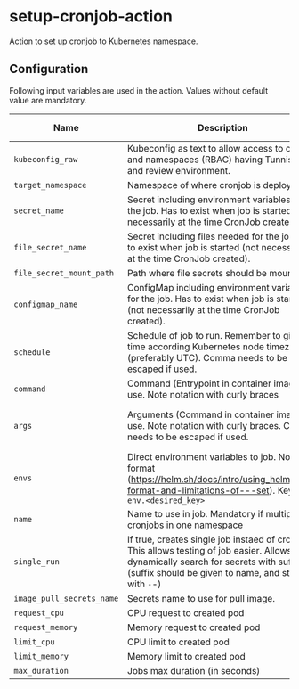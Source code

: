 # setup-cronjob-action

Action to set up cronjob to Kubernetes namespace.

## Configuration

Following input variables are used in the action. Values without default value are mandatory.

| Name                      | Description                                                                                                                                                                                     |                    Default value                    |
| ------------------------- | ----------------------------------------------------------------------------------------------------------------------------------------------------------------------------------------------- | :-------------------------------------------------: |
| `kubeconfig_raw`          | Kubeconfig as text to allow access to cluster and namespaces (RBAC) having Tunnistamo and review environment.                                                                                   |                                                     |
| `target_namespace`        | Namespace of where cronjob is deployed to                                                                                                                                                       |                                                     |
| `secret_name`             | Secret including environment variables for the job. Has to exist when job is started (not necessarily at the time CronJob created).                                                             |                         ""                          |
| `file_secret_name`        | Secret including files needed for the job. Has to exist when job is started (not necessarily at the time CronJob created).                                                                      |                         ""                          |
| `file_secret_mount_path`  | Path where file secrets should be mounted to                                                                                                                                                    |                         ""                          |
| `configmap_name`          | ConfigMap including environment variables for the job. Has to exist when job is started (not necessarily at the time CronJob created).                                                          |                         ""                          |
| `schedule`                | Schedule of job to run. Remember to give time according Kubernetes node timezone (preferably UTC). Comma needs to be escaped if used.                                                           |                     `0 0 * * *`                     |
| `command`                 | Command (Entrypoint in container image) to use. Note notation with curly braces                                                                                                                 |                     `{bin/sh}`                      |
| `args`                    | Arguments (Command in container image) to use. Note notation with curly braces. Comma needs to be escaped if used.                                                                              | `{-c,date; echo Hello from the Kubernetes cluster}` |
| `envs`                    | Direct environment variables to job. Note format (https://helm.sh/docs/intro/using_helm/#the-format-and-limitations-of---set). Key is `env.<desired_key>`                                       |                         ""                          |
| `name`                    | Name to use in job. Mandatory if multiple cronjobs in one namespace                                                                                                                             |                   action-cronjob                    |
| `single_run`              | If true, creates single job instaed of cronjob. This allows testing of job easier. Allows also dynamically search for secrets with suffix (suffix should be given to name, and start with `-`-) |                       `false`                       |
| `image_pull_secrets_name` | Secrets name to use for pull image.                                                                                                                                                             |                         ""                          |
| `request_cpu`             | CPU request to created pod                                                                                                                                                                      |                        100m                         |
| `request_memory`          | Memory request to created pod                                                                                                                                                                   |                        256Mi                        |
| `limit_cpu`               | CPU limit to created pod                                                                                                                                                                        |                        500m                         |
| `limit_memory`            | Memory limit to created pod                                                                                                                                                                     |                       1024Mi                        |
| `max_duration`            | Jobs max duration (in seconds)                                                                                                                                                                  |                         300                         |
